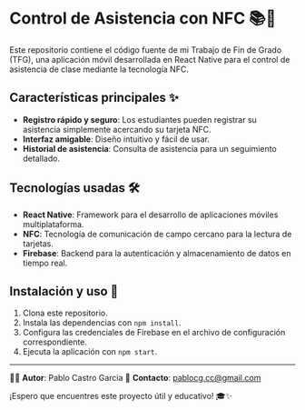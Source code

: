 # Control de Asistencia con NFC 📚📲

Este repositorio contiene el código fuente de mi Trabajo de Fin de Grado (TFG), una aplicación móvil desarrollada en React Native para el control de asistencia de clase mediante la tecnología NFC. 

## Características principales ✨
- **Registro rápido y seguro**: Los estudiantes pueden registrar su asistencia simplemente acercando su tarjeta NFC.
- **Interfaz amigable**: Diseño intuitivo y fácil de usar.
- **Historial de asistencia**: Consulta de asistencia para un seguimiento detallado.

## Tecnologías usadas 🛠️
- **React Native**: Framework para el desarrollo de aplicaciones móviles multiplataforma.
- **NFC**: Tecnología de comunicación de campo cercano para la lectura de tarjetas.
- **Firebase**: Backend para la autenticación y almacenamiento de datos en tiempo real.

## Instalación y uso 🚀
1. Clona este repositorio.
2. Instala las dependencias con `npm install`.
3. Configura las credenciales de Firebase en el archivo de configuración correspondiente.
4. Ejecuta la aplicación con `npm start`.

---

👩‍💻 **Autor**: Pablo Castro Garcia 
📧 **Contacto**: pablocg.cc@gmail.com

¡Espero que encuentres este proyecto útil y educativo! 🎓✨
